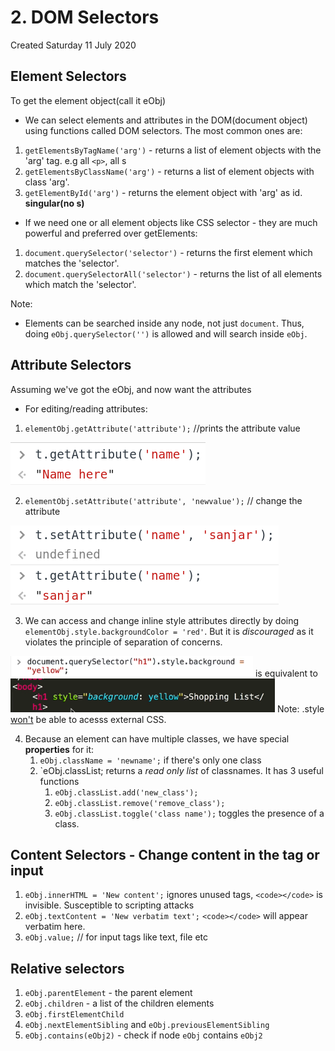 # 2. DOM Selectors
Created Saturday 11 July 2020

## Element Selectors
To get the element object(call it eObj)
- We can select elements and attributes in the DOM(document object) using functions called DOM selectors. The most common ones are:
1. `getElementsByTagName('arg')` - returns a list of element objects with the 'arg' tag. e.g all `<p>`, all <img>s
2. `getElementsByClassName('arg')` - returns a list of element objects with class 'arg'.
3. `getElementById('arg')` - returns the element object with 'arg' as id. **singular(no s)**

- If we need one or all element objects like CSS selector - they are much powerful and preferred over getElements:
1. `document.querySelector('selector')` - returns the first element which matches the 'selector'.
2. `document.querySelectorAll('selector')` - returns the list of all elements which match the 'selector'.

Note: 
- Elements can be searched inside any node, not just `document`. Thus, doing `eObj.querySelector('')` is allowed and will search inside `eObj`.

## Attribute Selectors
Assuming we've got the eObj, and now want the attributes
- For editing/reading attributes:
1. `elementObj.getAttribute('attribute');` //prints the attribute value

![](/assets/2_DOM_Selectors-image-1.png)

2. `elementObj.setAttribute('attribute', 'newvalue');` // change the attribute

![](/assets/2_DOM_Selectors-image-2.png)

3. We can access and change inline style attributes directly by doing `elementObj.style.backgroundColor = 'red'`. But it is _discouraged_ as it violates the principle of separation of concerns.

![](/assets/2_DOM_Selectors-image-3.png) is equivalent to ![](/assets/2_DOM_Selectors-image-4.png)
Note: .style [won't](https://css-tricks.com/an-introduction-and-guide-to-the-css-object-model-cssom/) be able to acesss external CSS.

4. Because an element can have multiple classes, we have special **properties** for it:
   1. `eObj.className = 'newname';` if there's only one class
   2. `eObj.classList; returns a *read only list* of classnames. It has 3 useful functions
      1. `eObj.classList.add('new_class');`
      2. `eObj.classList.remove('remove_class');`
      3. `eObj.classList.toggle('class name');` toggles the presence of a class.

## Content Selectors - Change content in the tag or input
1. `eObj.innerHTML = 'New content';` ignores unused tags, `<code></code>` is invisible. Susceptible to scripting attacks
2. `eObj.textContent = 'New verbatim text';` `<code></code>` will appear verbatim here.
3. `eObj.value;` // for input tags like text, file etc

## Relative selectors
1. `eObj.parentElement` - the parent element
2. `eObj.children` - a list of the children elements
3. `eObj.firstElementChild`
4. `eObj.nextElementSibling` and `eObj.previousElementSibling`
5. `eObj.contains(eObj2)` - check if node `eObj` contains `eObj2`
